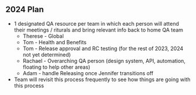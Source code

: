 ## 2024 Plan  
 - 1 designated QA resource per team in which each person will attend their meetings / riturals and bring relevant info back to home QA team
   - Therese - Global
   - Tom - Health and Benefits
   - Tom - Release approval and RC testing (for the rest of 2023, 2024 not yet determined)
   - Rachael - Overarching QA person  (design system, API, automation, floating to help other areas)
   - Adam - handle Releasing once Jennifer transitions off
 - Team will revisit this process frequently to see how things are going with this process 
